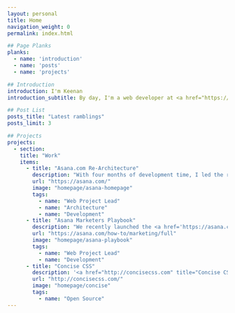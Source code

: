 ```yaml
---
layout: personal
title: Home
navigation_weight: 0
permalink: index.html

## Page Planks
planks:
  - name: 'introduction'
  - name: 'posts'
  - name: 'projects'

## Introduction
introduction: I'm Keenan
introduction_subtitle: By day, I'm a web developer at <a href="https://asana.com" class="-cta">Asana</a>. By night, I'm a freelancer helping businesses succeed on the web. <small>Welcome to my little corner of the internet</small>

## Post List
posts_title: "Latest ramblings"
posts_limit: 3 

## Projects
projects:
  - section:
    title: "Work"
    items:
      - title: "Asana.com Re-Architecture"
        description: "With four months of development time, I led the re-architecture of the <a href='https://asana.com/' title='Marketers Playbook'>Asana Website</a>. As a growing company, we needed a website that would allow the effortless creation of pages, as well as a codebase that could be modified and scaled with ease."
        url: "https://asana.com/"
        image: "homepage/asana-homepage"
        tags:
          - name: "Web Project Lead"
          - name: "Architecture"
          - name: "Development"
      - title: "Asana Marketers Playbook"
        description: "We recently launched the <a href='https://asana.com/how-to/marketing/full' title='Marketers Playbook'>Marketer's Playbook</a> at Asana which puts into words the processes our marketing team uses to achieve their goals with the goal of helping other teams do the same."
        url: "https://asana.com/how-to/marketing/full"
        image: "homepage/asana-playbook"
        tags:
          - name: "Web Project Lead"
          - name: "Development"
      - title: "Concise CSS"
        description: '<a href="http://concisecss.com" title="Concise CSS">Concise CSS</a> is a lightweight front-end framework that I built with my friend and colleague <a href="http://jameskolce.com" title="James Kolce">James Kolce</a>. Our goal is to create a lightweight but extensible framework without the bloat.'
        url: "http://concisecss.com/"
        image: "homepage/concise"
        tags:
          - name: "Open Source"
---
```

